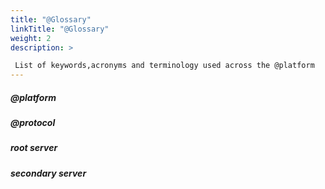 ```yaml
---
title: "@Glossary"
linkTitle: "@Glossary"
weight: 2
description: >

 List of keywords,acronyms and terminology used across the @platform
---
```



##### @platform

##### @protocol

##### root server

##### secondary server



